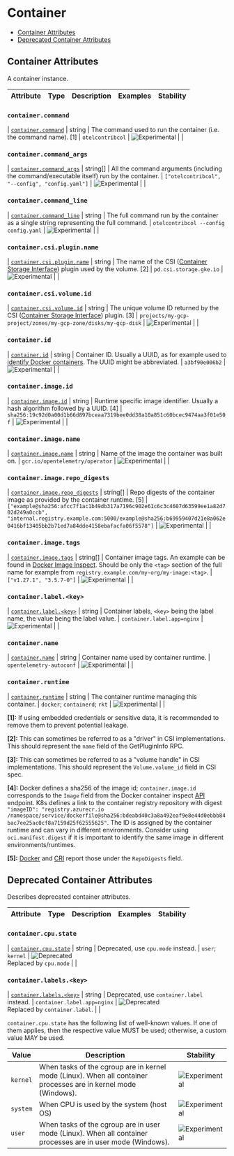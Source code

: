 <!--- Hugo front matter used to generate the website version of this page:
--->

<!-- NOTE: THIS FILE IS AUTOGENERATED. DO NOT EDIT BY HAND. -->
<!-- see templates/registry/markdown/attribute_namespace.md.j2 -->

# Container

- [Container Attributes](#container-attributes)
- [Deprecated Container Attributes](#deprecated-container-attributes)

## Container Attributes

A container instance.

| Attribute | Type | Description | Examples | Stability |
| --------- | ---- | ----------- | -------- | --------- |

### `container.command`

<a id="`container.command`"></a>

| [`container.command`](#`container.command`) | string | The command used to run the container (i.e. the command name). [1] | `otelcontribcol` | ![Experimental](https://img.shields.io/badge/-experimental-blue) | |

### `container.command_args`

<a id="`container.command_args`"></a>

| [`container.command_args`](#`container.command_args`) | string[] | All the command arguments (including the command/executable itself) run by the container. | `["otelcontribcol", "--config", "config.yaml"]` | ![Experimental](https://img.shields.io/badge/-experimental-blue) | |

### `container.command_line`

<a id="`container.command_line`"></a>

| [`container.command_line`](#`container.command_line`) | string | The full command run by the container as a single string representing the full command. | `otelcontribcol --config config.yaml` | ![Experimental](https://img.shields.io/badge/-experimental-blue) | |

### `container.csi.plugin.name`

<a id="`container.csi.plugin.name`"></a>

| [`container.csi.plugin.name`](#`container.csi.plugin.name`) | string | The name of the CSI ([Container Storage Interface](https://github.com/container-storage-interface/spec)) plugin used by the volume. [2] | `pd.csi.storage.gke.io` | ![Experimental](https://img.shields.io/badge/-experimental-blue) | |

### `container.csi.volume.id`

<a id="`container.csi.volume.id`"></a>

| [`container.csi.volume.id`](#`container.csi.volume.id`) | string | The unique volume ID returned by the CSI ([Container Storage Interface](https://github.com/container-storage-interface/spec)) plugin. [3] | `projects/my-gcp-project/zones/my-gcp-zone/disks/my-gcp-disk` | ![Experimental](https://img.shields.io/badge/-experimental-blue) | |

### `container.id`

<a id="`container.id`"></a>

| [`container.id`](#`container.id`) | string | Container ID. Usually a UUID, as for example used to [identify Docker containers](https://docs.docker.com/engine/containers/run/#container-identification). The UUID might be abbreviated. | `a3bf90e006b2` | ![Experimental](https://img.shields.io/badge/-experimental-blue) | |

### `container.image.id`

<a id="`container.image.id`"></a>

| [`container.image.id`](#`container.image.id`) | string | Runtime specific image identifier. Usually a hash algorithm followed by a UUID. [4] | `sha256:19c92d0a00d1b66d897bceaa7319bee0dd38a10a851c60bcec9474aa3f01e50f` | ![Experimental](https://img.shields.io/badge/-experimental-blue) | |

### `container.image.name`

<a id="`container.image.name`"></a>

| [`container.image.name`](#`container.image.name`) | string | Name of the image the container was built on. | `gcr.io/opentelemetry/operator` | ![Experimental](https://img.shields.io/badge/-experimental-blue) | |

### `container.image.repo_digests`

<a id="`container.image.repo_digests`"></a>

| [`container.image.repo_digests`](#`container.image.repo_digests`) | string[] | Repo digests of the container image as provided by the container runtime. [5] | `["example@sha256:afcc7f1ac1b49db317a7196c902e61c6c3c4607d63599ee1a82d702d249a0ccb", "internal.registry.example.com:5000/example@sha256:b69959407d21e8a062e0416bf13405bb2b71ed7a84dde4158ebafacfa06f5578"]` | ![Experimental](https://img.shields.io/badge/-experimental-blue) | |

### `container.image.tags`

<a id="`container.image.tags`"></a>

| [`container.image.tags`](#`container.image.tags`) | string[] | Container image tags. An example can be found in [Docker Image Inspect](https://docs.docker.com/engine/api/v1.43/#tag/Image/operation/ImageInspect). Should be only the `<tag>` section of the full name for example from `registry.example.com/my-org/my-image:<tag>`. | `["v1.27.1", "3.5.7-0"]` | ![Experimental](https://img.shields.io/badge/-experimental-blue) | |

### `container.label.<key>`

<a id="`container.label.<key>`"></a>

| [`container.label.<key>`](#`container.label.<key>`) | string | Container labels, `<key>` being the label name, the value being the label value. | `container.label.app=nginx` | ![Experimental](https://img.shields.io/badge/-experimental-blue) | |

### `container.name`

<a id="`container.name`"></a>

| [`container.name`](#`container.name`) | string | Container name used by container runtime. | `opentelemetry-autoconf` | ![Experimental](https://img.shields.io/badge/-experimental-blue) | |

### `container.runtime`

<a id="`container.runtime`"></a>

| [`container.runtime`](#`container.runtime`) | string | The container runtime managing this container. | `docker`; `containerd`; `rkt` | ![Experimental](https://img.shields.io/badge/-experimental-blue) | |

**[1]:** If using embedded credentials or sensitive data, it is recommended to remove them to prevent potential leakage.

**[2]:** This can sometimes be referred to as a "driver" in CSI implementations. This should represent the `name` field of the GetPluginInfo RPC.

**[3]:** This can sometimes be referred to as a "volume handle" in CSI implementations. This should represent the `Volume.volume_id` field in CSI spec.

**[4]:** Docker defines a sha256 of the image id; `container.image.id` corresponds to the `Image` field from the Docker container inspect [API](https://docs.docker.com/engine/api/v1.43/#tag/Container/operation/ContainerInspect) endpoint.
K8s defines a link to the container registry repository with digest `"imageID": "registry.azurecr.io /namespace/service/dockerfile@sha256:bdeabd40c3a8a492eaf9e8e44d0ebbb84bac7ee25ac0cf8a7159d25f62555625"`.
The ID is assigned by the container runtime and can vary in different environments. Consider using `oci.manifest.digest` if it is important to identify the same image in different environments/runtimes.

**[5]:** [Docker](https://docs.docker.com/engine/api/v1.43/#tag/Image/operation/ImageInspect) and [CRI](https://github.com/kubernetes/cri-api/blob/c75ef5b473bbe2d0a4fc92f82235efd665ea8e9f/pkg/apis/runtime/v1/api.proto#L1237-L1238) report those under the `RepoDigests` field.

## Deprecated Container Attributes

Describes deprecated container attributes.

| Attribute | Type | Description | Examples | Stability |
| --------- | ---- | ----------- | -------- | --------- |

### `container.cpu.state`

<a id="`container.cpu.state`"></a>

| [`container.cpu.state`](#`container.cpu.state`) | string | Deprecated, use `cpu.mode` instead. | `user`; `kernel` | ![Deprecated](https://img.shields.io/badge/-deprecated-red)<br>Replaced by `cpu.mode` | |

### `container.labels.<key>`

<a id="`container.labels.<key>`"></a>

| [`container.labels.<key>`](#`container.labels.<key>`) | string | Deprecated, use `container.label` instead. | `container.label.app=nginx` | ![Deprecated](https://img.shields.io/badge/-deprecated-red)<br>Replaced by `container.label`. | |

`container.cpu.state` has the following list of well-known values. If one of them applies, then the respective value MUST be used; otherwise, a custom value MAY be used.

| Value    | Description                                                                                                     | Stability                                                        |
| -------- | --------------------------------------------------------------------------------------------------------------- | ---------------------------------------------------------------- |
| `kernel` | When tasks of the cgroup are in kernel mode (Linux). When all container processes are in kernel mode (Windows). | ![Experimental](https://img.shields.io/badge/-experimental-blue) |
| `system` | When CPU is used by the system (host OS)                                                                        | ![Experimental](https://img.shields.io/badge/-experimental-blue) |
| `user`   | When tasks of the cgroup are in user mode (Linux). When all container processes are in user mode (Windows).     | ![Experimental](https://img.shields.io/badge/-experimental-blue) |
